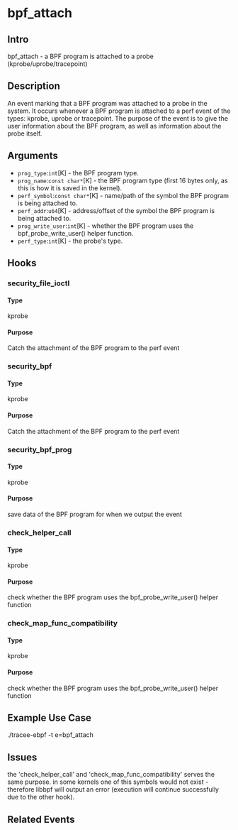 # bpf_attach

## Intro
bpf_attach - a BPF program is attached to a probe (kprobe/uprobe/tracepoint)

## Description
An event marking that a BPF program was attached to a probe in the system.
It occurs whenever a BPF program is attached to a perf event of the types: kprobe, uprobe or tracepoint.
The purpose of the event is to give the user information about the BPF program, 
as well as information about the probe itself.


## Arguments
* `prog_type`:`int`[K] - the BPF program type.
* `prog_name`:`const char*`[K] - the BPF program type (first 16 bytes only, as this is how it is saved in the kernel).
* `perf_symbol`:`const char*`[K] - name/path of the symbol the BPF program is being attached to.
* `perf_addr`:`u64`[K] - address/offset of the symbol the BPF program is being attached to.
* `prog_write_user`:`int`[K] - whether the BPF program uses the bpf_probe_write_user() helper function.
* `perf_type`:`int`[K] - the probe's type.

## Hooks
### security_file_ioctl
#### Type
kprobe
#### Purpose
Catch the attachment of the BPF program to the perf event

### security_bpf
#### Type
kprobe
#### Purpose
Catch the attachment of the BPF program to the perf event

### security_bpf_prog
#### Type
kprobe
#### Purpose
save data of the BPF program for when we output the event

### check_helper_call
#### Type
kprobe
#### Purpose
check whether the BPF program uses the bpf_probe_write_user() helper function

### check_map_func_compatibility
#### Type
kprobe
#### Purpose
check whether the BPF program uses the bpf_probe_write_user() helper function

## Example Use Case
./tracee-ebpf -t e=bpf_attach

## Issues
the 'check_helper_call' and 'check_map_func_compatibility' serves the same purpose. 
in some kernels one of this symbols would not exist - therefore libbpf will output an error (execution will continue successfully due to the other hook).

## Related Events
